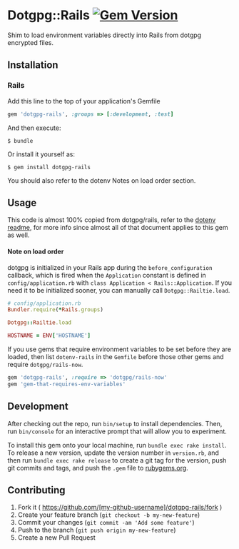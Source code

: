 # Dotgpg::Rails [![Gem Version](https://badge.fury.io/rb/dotgpg-rails.svg)](https://badge.fury.io/rb/dotgpg-rails)

Shim to load environment variables directly into Rails from dotgpg encrypted files.


## Installation

### Rails

Add this line to the top of your application's Gemfile

```ruby
gem 'dotgpg-rails', :groups => [:development, :test]
```

And then execute:

    $ bundle

Or install it yourself as:

    $ gem install dotgpg-rails

You should also refer to the dotenv Notes on load order section.


## Usage

This code is almost 100% copied from dotgpg/rails, refer to the [dotenv readme](https://github.com/bkeepers/dotenv/blob/master/README.md), for more info since almost all of that document applies to this gem as well.

#### Note on load order

dotgpg is initialized in your Rails app during the `before_configuration` callback, which is fired when the `Application` constant is defined in `config/application.rb` with `class Application < Rails::Application`. If you need it to be initialized sooner, you can manually call `Dotgpg::Railtie.load`.

```ruby
# config/application.rb
Bundler.require(*Rails.groups)

Dotgpg::Railtie.load

HOSTNAME = ENV['HOSTNAME']
```

If you use gems that require environment variables to be set before they are loaded, then list `dotenv-rails` in the `Gemfile` before those other gems and require `dotgpg/rails-now`.

```ruby
gem 'dotgpg-rails', :require => 'dotgpg/rails-now'
gem 'gem-that-requires-env-variables'
```


## Development

After checking out the repo, run `bin/setup` to install dependencies. Then, run `bin/console` for an interactive prompt that will allow you to experiment.

To install this gem onto your local machine, run `bundle exec rake install`. To release a new version, update the version number in `version.rb`, and then run `bundle exec rake release` to create a git tag for the version, push git commits and tags, and push the `.gem` file to [rubygems.org](https://rubygems.org).

## Contributing

1. Fork it ( https://github.com/[my-github-username]/dotgpg-rails/fork )
2. Create your feature branch (`git checkout -b my-new-feature`)
3. Commit your changes (`git commit -am 'Add some feature'`)
4. Push to the branch (`git push origin my-new-feature`)
5. Create a new Pull Request
